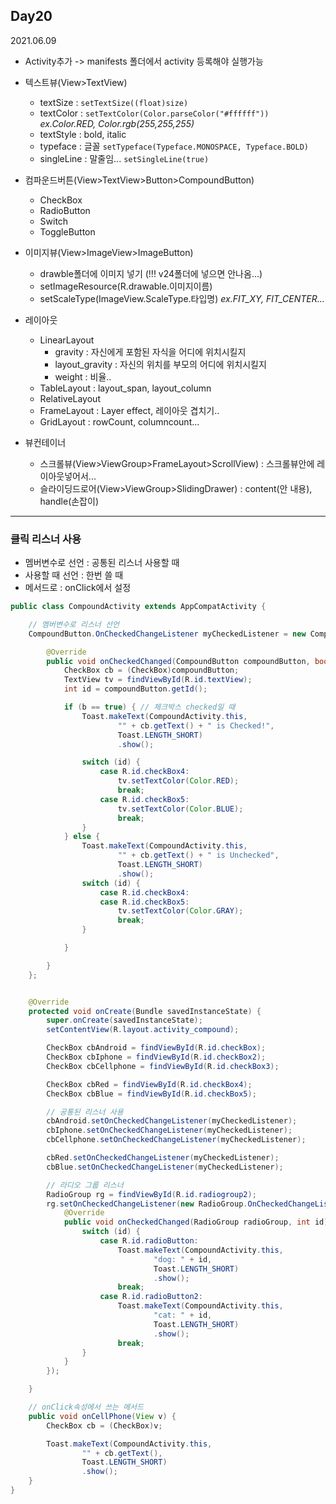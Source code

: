 ## Day20
2021.06.09

- Activity추가 -> manifests 폴더에서 activity 등록해야 실행가능

- 텍스트뷰(View>TextView)
  - textSize : `setTextSize((float)size)`
  - textColor : `setTextColor(Color.parseColor("#ffffff"))`   
    *ex.Color.RED, Color.rgb(255,255,255)*
  - textStyle : bold, italic
  - typeface : 글꼴 `setTypeface(Typeface.MONOSPACE, Typeface.BOLD)`
  - singleLine : 말줄임... `setSingleLine(true)`

- 컴파운드버튼(View>TextView>Button>CompoundButton)
  - CheckBox
  - RadioButton
  - Switch
  - ToggleButton

- 이미지뷰(View>ImageView>ImageButton)
  - drawble폴더에 이미지 넣기 (!!! v24폴더에 넣으면 안나옴...)
  - setImageResource(R.drawable.이미지이름)
  - setScaleType(ImageView.ScaleType.타입명) *ex.FIT_XY, FIT_CENTER...*

- 레이아웃
  - LinearLayout
    - gravity : 자신에게 포함된 자식을 어디에 위치시킬지
    - layout_gravity : 자신의 위치를 부모의 어디에 위치시킬지
    - weight : 비율..
  - TableLayout : layout_span, layout_column
  - RelativeLayout
  - FrameLayout : Layer effect, 레이아웃 겹치기..
  - GridLayout : rowCount, columncount...

- 뷰컨테이너
  - 스크롤뷰(View>ViewGroup>FrameLayout>ScrollView) : 스크롤뷰안에 레이아웃넣어서...
  - 슬라이딩드로어(View>ViewGroup>SlidingDrawer) : content(안 내용), handle(손잡이)


---
### 클릭 리스너 사용
- 멤버변수로 선언 : 공통된 리스너 사용할 때
- 사용할 때 선언 : 한번 쓸 때
- 메서드로 : onClick에서 설정

```java
public class CompoundActivity extends AppCompatActivity {

    // 멤버변수로 리스너 선언
    CompoundButton.OnCheckedChangeListener myCheckedListener = new CompoundButton.OnCheckedChangeListener() {

        @Override
        public void onCheckedChanged(CompoundButton compoundButton, boolean b) {
            CheckBox cb = (CheckBox)compoundButton;
            TextView tv = findViewById(R.id.textView);
            int id = compoundButton.getId();

            if (b == true) { // 체크박스 checked일 때
                Toast.makeText(CompoundActivity.this,
                        "" + cb.getText() + " is Checked!",
                        Toast.LENGTH_SHORT)
                        .show();

                switch (id) {
                    case R.id.checkBox4:
                        tv.setTextColor(Color.RED);
                        break;
                    case R.id.checkBox5:
                        tv.setTextColor(Color.BLUE);
                        break;
                }
            } else {
                Toast.makeText(CompoundActivity.this,
                        "" + cb.getText() + " is Unchecked",
                        Toast.LENGTH_SHORT)
                        .show();
                switch (id) {
                    case R.id.checkBox4:
                    case R.id.checkBox5:
                        tv.setTextColor(Color.GRAY);
                        break;
                }

            }

        }
    };


    @Override
    protected void onCreate(Bundle savedInstanceState) {
        super.onCreate(savedInstanceState);
        setContentView(R.layout.activity_compound);

        CheckBox cbAndroid = findViewById(R.id.checkBox);
        CheckBox cbIphone = findViewById(R.id.checkBox2);
        CheckBox cbCellphone = findViewById(R.id.checkBox3);

        CheckBox cbRed = findViewById(R.id.checkBox4);
        CheckBox cbBlue = findViewById(R.id.checkBox5);

        // 공통된 리스너 사용
        cbAndroid.setOnCheckedChangeListener(myCheckedListener);
        cbIphone.setOnCheckedChangeListener(myCheckedListener);
        cbCellphone.setOnCheckedChangeListener(myCheckedListener);

        cbRed.setOnCheckedChangeListener(myCheckedListener);
        cbBlue.setOnCheckedChangeListener(myCheckedListener);

        // 라디오 그룹 리스너
        RadioGroup rg = findViewById(R.id.radiogroup2);
        rg.setOnCheckedChangeListener(new RadioGroup.OnCheckedChangeListener() {
            @Override
            public void onCheckedChanged(RadioGroup radioGroup, int id) {
                switch (id) {
                    case R.id.radioButton:
                        Toast.makeText(CompoundActivity.this,
                                "dog: " + id,
                                Toast.LENGTH_SHORT)
                                .show();
                        break;
                    case R.id.radioButton2:
                        Toast.makeText(CompoundActivity.this,
                                "cat: " + id,
                                Toast.LENGTH_SHORT)
                                .show();
                        break;
                }
            }
        });

    }

    // onClick속성에서 쓰는 메서드
    public void onCellPhone(View v) {
        CheckBox cb = (CheckBox)v;

        Toast.makeText(CompoundActivity.this,
                "" + cb.getText(),
                Toast.LENGTH_SHORT)
                .show();
    }
}
```
